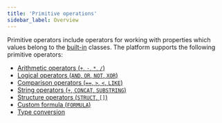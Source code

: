 ```yaml
---
title: 'Primitive operations'
sidebar_label: Overview
---
```


Primitive operators include operators for working with properties which values belong to the [built-in](Built-in_classes.md) classes. The platform supports the following primitive operators:

-   [Arithmetic operators (`+`, `-`, `*`, `/`)](Arithmetic_operators_+_-_..._.md)
-   [Logical operators (`AND`, `OR`, `NOT`, `XOR`)](Logical_operators_AND_OR_NOT_XOR_.md)
-   [Comparison operators (`==`, `>`, `<`, `LIKE`)](Comparison_operators_=_..._.md)
-   [String operators (`+`, `CONCAT`, `SUBSTRING`)](String_operators_+_CONCAT_SUBSTRING_.md)
-   [Structure operators (`STRUCT`, `[]`)](Structure_operations_STRUCT_.md)
-   [Custom formula (`FORMULA`)](Custom_formula_FORMULA_.md)
-   [Type conversion](Type_conversion.md)

  
